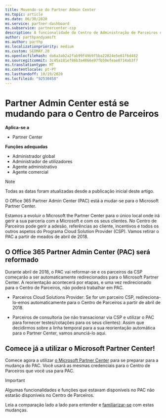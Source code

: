 ```yaml
---
title: Movendo-se do Partner Admin Center
ms.topic: article
ms.date: 06/30/2020
ms.service: partner-dashboard
ms.subservice: partnercenter-csp
description: A funcionalidade do Centro de Administração de Parceiros do Office 365 está a mudar-se para o Partner Center. Saiba o que isto significa e como pode fazer as coisas no Partner Center.
author: parthpandyamsft
ms.author: parthp
ms.localizationpriority: medium
ms.custom: SEOMAY.20
ms.openlocfilehash: da6a3ab2a2fab99f49b9f5ba22824e5e61f6d482
ms.sourcegitcommit: 3c45a181ef86b3a4866e97fb50efeae8714ab3f7
ms.translationtype: MT
ms.contentlocale: pt-PT
ms.lasthandoff: 10/19/2020
ms.locfileid: "92530458"
---
```

# <a name="partner-admin-center-is-moving-to-the-partner-center"></a>Partner Admin Center está se mudando para o Centro de Parceiros

**Aplica-se a**

- Partner Center

**Funções adequadas**
- Administrador global
- Administrador de utilizadores
- Agente administrativo
- Agente comercial

> [!NOTE]  
> Todas as datas foram atualizadas desde a publicação inicial deste artigo.

O Office 365 Partner Admin Center (PAC) está a mudar-se para o Microsoft Partner Center.

Estamos a evoluir o Microsoft the Partner Center para o único local onde irá gerir a sua parceria com a Microsoft e com os seus clientes. No Centro de Parceiros pode gerir a adesão, referências ao cliente, incentivos e todos os outros aspetos do Programa Cloud Solution Provider (CSP). Vamos retirar o PAC a partir de meados de abril de 2018.

## <a name="the-office-365-partner-admin-center-pac-will-be-retired"></a>O Office 365 Partner Admin Center (PAC) será reformado

Durante abril de 2018, o PAC vai reformar-se e os parceiros da CSP começarão a ser automaticamente redirecionados para o Microsoft Partner Center. A reorientação acontecerá por etapas, e uma vez redirecionado para o Centro de Parceiros, não poderá trabalhar em PAC. 

- Parceiros Cloud Solutions Provider: Se for um parceiro CSP, redireciona-lo-emos automaticamente para o Centro de Parceiros a partir de abril de 2018.

- Parceiros de consultoria (se não transacionar via CSP e utilizar o PAC para fornecer testes/cotações para os seus clientes): Assim que decidirmos sobre a linha temporal para a sua reorientação automática para o Partner Center, vamos anunciá-lo aqui.

## <a name="start-using-the-microsoft-partner-center-now"></a>Comece já a utilizar o Microsoft Partner Center!

Comece agora a utilizar [o Microsoft Partner Center](https://partnercenter.microsoft.com/) para se preparar para a mudança do PAC.  Você usará as mesmas credenciais para o Centro de Parceiros que você usa para PAC.

> [!IMPORTANT]  
> Algumas funcionalidades e funções que estavam disponíveis no PAC não estarão disponíveis no Centro de Parceiros.

 Leia a comparação lado a lado para entender e [familiarizar-se](moving-from-pac-to-pc.md) com estas mudanças. 